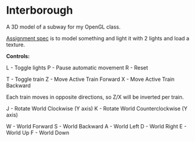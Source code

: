 Interborough
============

A 3D model of a subway for my OpenGL class.

[Assignment spec](http://www.sci.brooklyn.cuny.edu/~meyer/CISC3620/projects/Project_1.pdf) is to model something and light it with 2 lights and load a texture. 


**Controls:**

L - Toggle lights
P - Pause automatic movement
R - Reset 

T - Toggle train
Z - Move Active Train Forward 
X - Move Active Train Backward 

Each train moves in opposite directions, so Z/X will be inverted per train.

J - Rotate World Clockwise (Y axis)
K - Rotate World Counterclockwise (Y axis)  

W - World Forward
S - World Backward
A - World Left
D - World Right
E - World Up
F - World Down